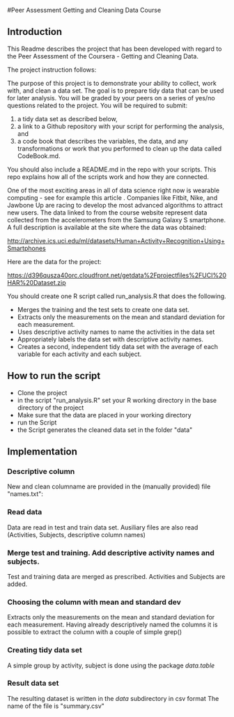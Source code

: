 #Peer Assessment Getting and Cleaning Data Course

## Introduction

This Readme describes the project that has been developed with regard to the Peer Assessment of the Coursera - Getting and Cleaning Data.

The project instruction follows:

The purpose of this project is to demonstrate your ability to collect, work with, and clean a data set. The goal is to prepare tidy data that can be used for later analysis. You will be graded by your peers on a series of yes/no questions related to the project. You will be required to submit: 
1) a tidy data set as described below, 
2) a link to a Github repository with your script for performing the analysis, and 
3) a code book that describes the variables, the data, and any transformations or work that you performed to clean up the data called CodeBook.md. 

You should also include a README.md in the repo with your scripts. This repo explains how all of the scripts work and how they are connected.  

One of the most exciting areas in all of data science right now is wearable computing - see for example this article . Companies like Fitbit, Nike, and Jawbone Up are racing to develop the most advanced algorithms to attract new users. The data linked to from the course website represent data collected from the accelerometers from the Samsung Galaxy S smartphone. A full description is available at the site where the data was obtained: 

http://archive.ics.uci.edu/ml/datasets/Human+Activity+Recognition+Using+Smartphones 

Here are the data for the project: 

https://d396qusza40orc.cloudfront.net/getdata%2Fprojectfiles%2FUCI%20HAR%20Dataset.zip 

 You should create one R script called run_analysis.R that does the following. 
- Merges the training and the test sets to create one data set.
- Extracts only the measurements on the mean and standard deviation for each measurement. 
- Uses descriptive activity names to name the activities in the data set
- Appropriately labels the data set with descriptive activity names. 
- Creates a second, independent tidy data set with the average of each variable for each activity and each subject. 



## How to run the script

- Clone the project
- in the script "run_analysis.R" set your R working directory in the base directory of the project
- Make sure that the data are placed in your working directory
- run the Script
- the Script generates the cleaned data set in the folder "data"

## Implementation


### Descriptive column

New and clean columname are provided in the (manually provided) file "names.txt":

### Read data

Data are read in test and train data set. Ausiliary files are also read (Activities, Subjects, descriptive column names)

### Merge test and training. Add descriptive activity names and subjects.

Test and training data are merged as prescribed. Activities and Subjects are added.


### Choosing the column with mean and standard dev

Extracts only the measurements on the mean and standard deviation for each measurement.
Having already descriptively named the columns it is possible to extract the column with a couple of simple grep()


### Creating tidy data set

A simple group by activity, subject is done using the package *data.table*


### Result data set

The resulting dataset is written in the *data* subdirectory in csv format The name of the file is "summary.csv"

